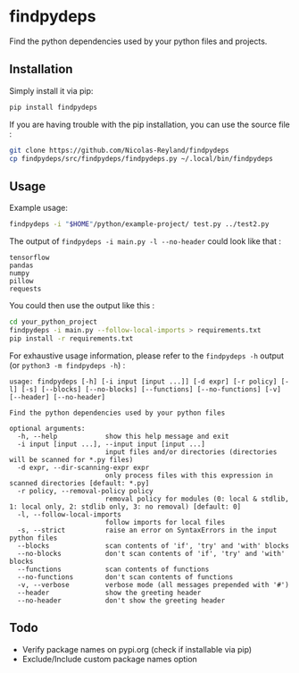# findpydeps
Find the python dependencies used by your python files and projects.

## Installation
Simply install it via pip:
```bash
pip install findpydeps
```

If you are having trouble with the pip installation, you can use the source file :
```bash
git clone https://github.com/Nicolas-Reyland/findpydeps
cp findpydeps/src/findpydeps/findpydeps.py ~/.local/bin/findpydeps
```

## Usage
Example usage:
```bash
findpydeps -i "$HOME"/python/example-project/ test.py ../test2.py
```

The output of `findpydeps -i main.py -l --no-header` could look like that :
```
tensorflow
pandas
numpy
pillow
requests
```

You could then use the output like this :
```bash
cd your_python_project
findpydeps -i main.py --follow-local-imports > requirements.txt
pip install -r requirements.txt
```

For exhaustive usage information, please refer to the `findpydeps -h` output (or `python3 -m findpydeps -h`) :
```
usage: findpydeps [-h] [-i input [input ...]] [-d expr] [-r policy] [-l] [-s] [--blocks] [--no-blocks] [--functions] [--no-functions] [-v] [--header] [--no-header]

Find the python dependencies used by your python files

optional arguments:
  -h, --help            show this help message and exit
  -i input [input ...], --input input [input ...]
                        input files and/or directories (directories will be scanned for *.py files)
  -d expr, --dir-scanning-expr expr
                        only process files with this expression in scanned directories [default: *.py]
  -r policy, --removal-policy policy
                        removal policy for modules (0: local & stdlib, 1: local only, 2: stdlib only, 3: no removal) [default: 0]
  -l, --follow-local-imports
                        follow imports for local files
  -s, --strict          raise an error on SyntaxErrors in the input python files
  --blocks              scan contents of 'if', 'try' and 'with' blocks
  --no-blocks           don't scan contents of 'if', 'try' and 'with' blocks
  --functions           scan contents of functions
  --no-functions        don't scan contents of functions
  -v, --verbose         verbose mode (all messages prepended with '#')
  --header              show the greeting header
  --no-header           don't show the greeting header
```


## Todo
 * Verify package names on pypi.org (check if installable via pip)
 * Exclude/Include custom package names option
